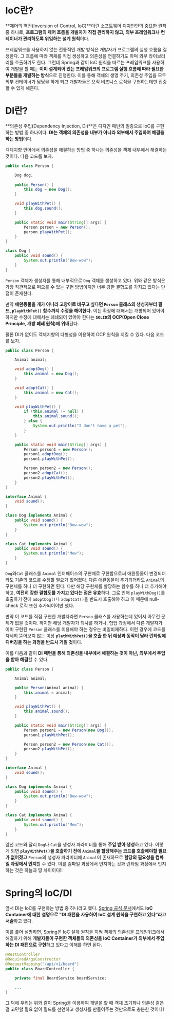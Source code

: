 # IoC란?
**제어의 역전(Inversion of Control, IoC)**이란 소프트웨어 디자인인의 중요한 원칙 중 하나로, **프로그램의 제어 흐름을 개발자가 직접 관리하지 않고, 외부 프레임워크나 컨테이너가 관리하도록 위임하는 설계 원칙**이다.

프레임워크를 사용하지 않는 전통적인 개발 방식은 개발자가 프로그램의 실행 흐름을 결정한다. 그 흐름에 따라 객체를 직접 생성하고 의존성을 연결하기도 하며 외부 라이브러리를 호출하기도 한다. 그런데 Spring과 같이 IoC 원칙을 따르는 프레임워크를 사용하여 개발을 할 때는 **이미 설계되어 있는 프레임워크의 프로그램 실행 흐름에 따라 필요한 부분들을 개발하는 방식**으로 진행한다. 이를 통해 객체의 생명 주기, 의존성 주입을 모두 외부 컨테이너가 담당을 하게 되고 개발자들은 오직 비즈니스 로직을 구현하는데만 집중 할 수 있게 해준다.

# DI란?
**의존성 주입(Dependency Injection, DI)**은 디자인 패턴의 일종으로 IoC를 구현하는 방법 중 하나이다. **DI는 객체의 의존성을 내부가 아니라 외부에서 주입하여 해결을 하는 방법**이다.

객체지향 언어에서 의존성을 해결하는 방법 중 하나는 의존성을 객체 내부에서 해결하는 것이다. 다음 코드를 보자.

```java
public class Person {

	Dog dog;
    
    public Person() {
    	this.dog = new Dog();
    }

    void playWithPet() {
        this.dog.sound();
    }

    public static void main(String[] args) {
        Person person = new Person();
        person.playWithPet();
    }
}

class Dog {
    public void sound() {
        System.out.println("Bow-wow");
    }
}
```

`Person` 객체가 생성자를 통해 내부적으로 `Dog` 객체를 생성하고 있다. 위와 같은 방식은 가장 직관적으로 떠오를 수 있는 구현 방법이지만 너무 강한 결합도를 가지고 있다는 단점이 존재한다. 

만약 **애완동물을 개가 아니라 고양이로 바꾸고 싶다면 `Person` 클래스의 생성자부터 필드, `playWithPet()` 함수까지 수정을 해야한다.** 이는 확장에 대해서는 개방되어 있어야 하지만 수정에 대해서는 폐쇄되어 있어야 한다는 **`SOLID`의 OCP(Open Close Principle, 개방 폐쇄 원칙)에 위배**된다.

물론 DI가 없이도 객체지향의 다형성을 이용하여 OCP 원칙을 지킬 수 있다. 다음 코드를 보자.

```java
public class Person {

    Animal animal;

    void adoptDog() {
        this.animal = new Dog();
    }

    void adoptCat() {
        this.animal = new Cat();
    }

    void playWithPet() {
        if (this.animal != null) {
            this.animal.sound();
        } else {
            System.out.println("I don't have a pet");
        }
    }

    public static void main(String[] args) {
        Person person1 = new Person();
        person1.adoptDog();
        person1.playWithPet();

        Person person2 = new Person();
        person2.adoptCat();
        person2.playWithPet();
    }
}

interface Animal {
    void sound();
}

class Dog implements Animal {
    public void sound() {
        System.out.println("Bow-wow");
    }
}

class Cat implements Animal {
    public void sound() {
        System.out.println("Mew");
    }
}
```

`Dog`와`Cat` 클래스를 `Animal` 인터페이스의 구현체로 구현함으로써 애완동물이 변경되더라도 기존의 코드를 수정할 필요가 없어졌다. 다른 애완동물이 추가되더라도 `Animal`의 구현체를 하나 더 구현하면 된다. 다만 해당 구현체를 할당하는 함수를 하나 더 추가해야 하고, **여전히 강한 결합도를 가지고 있다는 점은 유효**하다. 그로 인해 `playWithDog()`를 호출하기 전에 `adoptDog()`나 `adoptCat()`을 반드시 호출해야 하고 이 때문에 null-check 로직 또한 추가되어야만 했다. 

만약 이 코드를 직접 구현한 개발자라면 `Person` 클래스를 사용하는데 있어서 아무런 문제가 없을 것이다. 하지만 해당 개발자가 퇴사를 하거나, 협업 과정에서 다른 개발자가 이미 구현된 `Person` 클래스를 이용해야 하는 경우는 비일비재하다. 이런 경우에 코드를 자세히 뜯어보지 않는 이상 **`plathWithPet()`을 호출 한 뒤 예상과 동작이 달라 런타임에 디버깅을 하는 과정을 반드시 거칠 것**이다.

이를 다음과 같이 **DI 패턴을 통해 의존성을 내부에서 해결하는 것이 아닌, 외부에서 주입을 받아 해결**할 수 있다.

```java
public class Person {

    Animal animal;

    public Person(Animal animal) {
        this.animal = animal;
    }

    void playWithPet() {
        this.animal.sound();
    }

    public static void main(String[] args) {
        Person person1 = new Person(new Dog());
        person1.playWithPet();

        Person person2 = new Person(new Cat());
        person2.playWithPet();
    }
}

interface Animal {
    void sound();
}

class Dog implements Animal {
    public void sound() {
        System.out.println("Bow-wow");
    }
}

class Cat implements Animal {
    public void sound() {
        System.out.println("Mew");
    }
}
```

앞선 코드와 달리 `Dog`나 `Cat`을 생성자 파라미터를 통해 **주입 받아 생성**하고 있다. 이렇게 되면 **`playWithPet()`을 호출하기 전에 `Animal`을 할당해주는 코드를 호출해야할 필요가 없어졌고** `Person`의 생성자 파라미터에 `Animal`이 존재하므로 **할당의 필요성을 컴파일 과정에서 인지**할 수 있다. 이를 컴파일 과정에서 인지하는 것과 런타임 과정에서 인지하는 것은 하늘과 땅 차이이다!!

# Spring의 IoC/DI

앞서 DI는 IoC를 구현하는 방법 중 하나라고 했다. [Spring 공식 문서](https://docs.spring.io/spring-framework/reference/core/beans/introduction.html)에서도 **IoC Container에 대한 설명으로 "DI 패턴을 사용하여 IoC 설계 원칙을 구현하고 있다"라고 서술**하고 있다.

이를 풀어 설명하면, Spring은 IoC 설계 원칙을 지켜 객체의 의존성을 프레임워크에서 해결하기 위해 **개발자들이 구현한 객체들의 의존성을 IoC Container가 외부에서 주입하는 DI 패턴으로 구현**하고 있다고 이해를 하면 된다.

```java
@RestController
@RequiredArgsConstructor
@RequestMapping("/api/v1/board")
public class BoardController {

    private final BoardService boardService;
    
    ...
}
```

그 덕에 우리는 위와 같이 Spring을 이용하여 개발을 할 때 객체 초기화나 의존성 같은 걸 고민할 필요 없이 필드를 선언하고 생성자를 만들어주는 것만으로도 충분한 것이다!